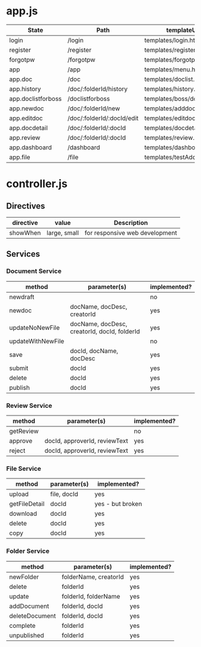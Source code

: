 # app.js

State | Path | templateUrl | Controller
----|----|----|----
login | /login | templates/login.html | LoginCtrl
register | /register | templates/register.html | 
forgotpw | /forgotpw | templates/forgotpw.html | ForgotPasswordCtrl
app | /app | templates/menu.html | AppCtrl
app.doc | /doc | templates/doclist.html | DocumentListCtrl
app.history | /doc/:folderId/history | templates/history.html | HistoryCtrl
app.doclistforboss | /doclistforboss | templates/boss/doclist.html | DocumentListForBossCtrl
app.newdoc | /doc/:folderId/new | templates/adddoc.html | AddNewDocumentCtrl
app.editdoc | /doc/:folderId/:docId/edit | templates/editdoc.html | EditDocumentCtrl
app.docdetail | /doc/:folderId/:docId | templates/docdetail.html | DocumentDetailCtrl
app.review | /doc/:folderId/:docId | templates/review.html | DocumentReviewCtrl
app.dashboard | /dashboard | templates/dashboard.html | 
app.file | /file | templates/testAddfile.html | FileCtrl

# controller.js

## Directives

directive | value | Description
----|----|----
showWhen | large, small | for responsive web development

## Services

### Document Service

method | parameter(s) | implemented?
----|----|----
newdraft | | no
newdoc | docName, docDesc, creatorId | yes
updateNoNewFile | docName, docDesc, creatorId, docId, folderId | yes
updateWithNewFile | | no
save | docId, docName, docDesc | yes
submit | docId | yes
delete | docId | yes
publish | docId | yes

### Review Service

method | parameter(s) | implemented?
----|----|----
getReview | | no
approve | docId, approverId, reviewText | yes
reject | docId, approverId, reviewText | yes

### File Service

method | parameter(s) | implemented?
----|----|----
upload | file, docId | yes
getFileDetail | docId | yes - but broken
download | docId | yes
delete | docId | yes
copy | docId | yes

### Folder Service

method | parameter(s) | implemented?
----|----|----
newFolder | folderName, creatorId | yes
delete | folderId | yes
update | folderId, folderName | yes
addDocument | folderId, docId | yes
deleteDocument | folderId, docId | yes
complete | folderId | yes
unpublished | folderId | yes

